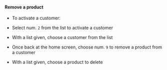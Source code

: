 
#### Remove a product

- To activate a customer:

- Select num. `2` from the list to activate a customer

- With a list given, choose a customer from the list

- Once back at the home screen, choose num. `9` to remove a product from a customer

- With a list given, choose a product to delete
